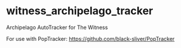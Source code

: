 # witness_archipelago_tracker
Archipelago AutoTracker for The Witness

For use with PopTracker: https://github.com/black-sliver/PopTracker

